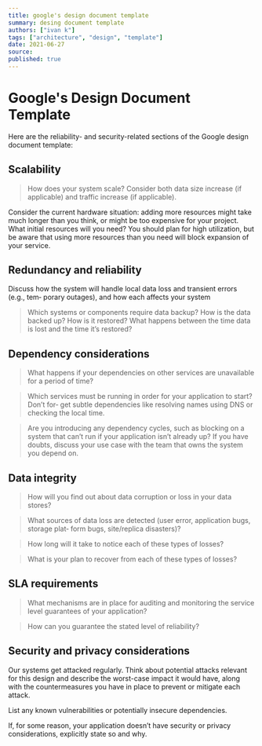 ```yaml
---
title: google's design document template
summary: desing document template
authors: ["ivan k"]
tags: ["architecture", "design", "template"]
date: 2021-06-27
source:
published: true
---
```


# Google's Design Document Template

Here are the reliability- and security-related sections of the Google design document template:

## Scalability

> How does your system scale? Consider both data size increase (if applicable) and traffic increase (if applicable).

Consider the current hardware situation: adding more resources might take much longer than you think, or might be too expensive for your project. What initial resources will you need? You should plan for high utilization, but be aware that using more resources than you need will block expansion of your service.

## Redundancy and reliability

Discuss how the system will handle local data loss and transient errors (e.g., tem‐ porary outages), and how each affects your system

> Which systems or components require data backup? How is the data backed up? How is it restored? What happens between the time data is lost and the time it’s restored?

## Dependency considerations

> What happens if your dependencies on other services are unavailable for a period of time?

> Which services must be running in order for your application to start? Don’t for‐ get subtle dependencies like resolving names using DNS or checking the local time.

> Are you introducing any dependency cycles, such as blocking on a system that can’t run if your application isn’t already up? If you have doubts, discuss your use case with the team that owns the system you depend on.

## Data integrity

> How will you find out about data corruption or loss in your data stores?

> What sources of data loss are detected (user error, application bugs, storage plat‐ form bugs, site/replica disasters)?

> How long will it take to notice each of these types of losses?

> What is your plan to recover from each of these types of losses?

## SLA requirements

> What mechanisms are in place for auditing and monitoring the service level guarantees of your application?

> How can you guarantee the stated level of reliability?

## Security and privacy considerations

Our systems get attacked regularly. Think about potential attacks relevant for this design and describe the worst-case impact it would have, along with the countermeasures you have in place to prevent or mitigate each attack.

List any known vulnerabilities or potentially insecure dependencies.

If, for some reason, your application doesn’t have security or privacy considerations, explicitly state so and why.


